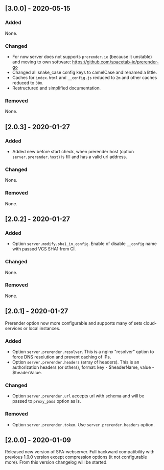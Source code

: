## [3.0.0] - 2020-05-15

### Added

None.

### Changed

* For now server does not supports `prerender.io` (because it unstable) and moving to own software: https://github.com/spacetab-io/prerender-go
* Changed all snake_case config keys to camelCase and renamed a little.
* Caches for `index.html` and `__config.js` reduced to `2m` and other caches reduced to `30m`.
* Restructured and simplified documentation.

### Removed

None.

## [2.0.3] - 2020-01-27

### Added

- Added new before start check, when prerender host (option `server.prerender.host`) is fill and has a valid url address.

### Changed

None.

### Removed

None.

## [2.0.2] - 2020-01-27

### Added

- Option `server.modify.sha1_in_config`. Enable of disable `__config` name with passed VCS SHA1 from CI.

### Changed

None.

### Removed

None.

## [2.0.1] - 2020-01-27

Prerender option now more configurable and supports many of sets
cloud-services or local instances.

### Added

- Option `server.prerender.resolver`. This is a nginx "resolver" option to force DNS resolution and prevent caching of IPs.
- Option `server.prerender.headers` (array of headers). This is an authorization headers (or others), format: key - $headerName, value - $headerValue.

### Changed

- Option `server.prerender.url` accepts url with schema and will be passed to `proxy_pass` option as is.

### Removed

- Option `server.prerender.token`. Use `server.prerender.headers` option.


## [2.0.0] - 2020-01-09

Released new version of SPA-webserver.
Full backward compatibility with previous 1.0.0 version except
compression options (it not configurable more). From this version
changelog will be started.

